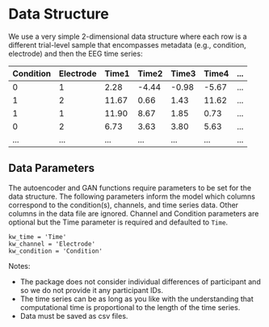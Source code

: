 # Data Structure

We use a very simple 2-dimensional data structure where each row is a different trial-level sample that encompasses metadata (e.g., condition, electrode) and then the EEG time series:

| Condition | Electrode | Time1 | Time2 | Time3 | Time4 | ... |
| --- | --- | --- | --- | --- | --- | --- |
| 0 | 1 | 2.28 | -4.44 | -0.98 | -5.67 | ... |
| 1 | 2 | 11.67 | 0.66 | 1.43 | 11.62 | ... |
| 1 | 1 | 11.90 | 8.67 | 1.85 | 0.73 | ... |
| 0 | 2 | 6.73 | 3.63 | 3.80 | 5.63 | ... |
| ... | ... | ... | ... | ... | ... | ... |

## Data Parameters

The autoencoder and GAN functions require parameters to be set for the data structure. The following parameters inform the model which columns correspond to the condition(s), channels, and time series data. Other columns in the data file are ignored. Channel and Condition parameters are optional but the Time parameter is required and defaulted to `Time`.

`kw_time = 'Time'` <br>
`kw_channel = 'Electrode'` <br>
`kw_condition = 'Condition'` <br>

Notes:
<ul>
<li> The package does not consider individual differences of participant and so we do not provide it any participant IDs. </li>
<li> The time series can be as long as you like with the understanding that computational time is proportional to the length of the time series. </li>
<li> Data must be saved as csv files.
</ul>



